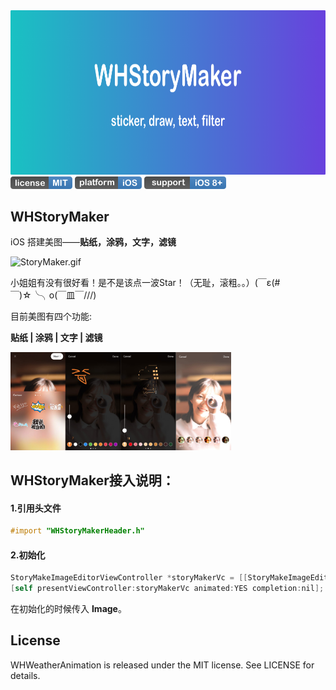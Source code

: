 <img src="./ReadmeResource/introduce.png" width = "750" height = "262.5">
 
<div align="left">
	 <img src="./ReadmeResource/license.png" width = "99" height = "20">
	 <img src="./ReadmeResource/platform.png" width = "107" height = "20">
	 <img src="./ReadmeResource/support.png" width = "131" height = "20">
</div>

## WHStoryMaker
iOS 搭建美图——**贴纸，涂鸦，文字，滤镜**

![StoryMaker.gif](./ReadmeResource/show.gif)

小姐姐有没有很好看！是不是该点一波Star！（无耻，滚粗。。）(￣ε(#￣)☆╰╮o(￣皿￣///)

目前美图有四个功能:

**贴纸 | 涂鸦 | 文字 | 滤镜**

<img src="./ReadmeResource/screenshot.jpg" width = "70%">

## WHStoryMaker接入说明：
#### 1.引用头文件

```objective-c
#import "WHStoryMakerHeader.h"
```

#### 2.初始化

```objective-c
StoryMakeImageEditorViewController *storyMakerVc = [[StoryMakeImageEditorViewController alloc] initWithImage:image];
[self presentViewController:storyMakerVc animated:YES completion:nil];
```
在初始化的时候传入 **Image**。

## License

WHWeatherAnimation is released under the MIT license. See LICENSE for details.
